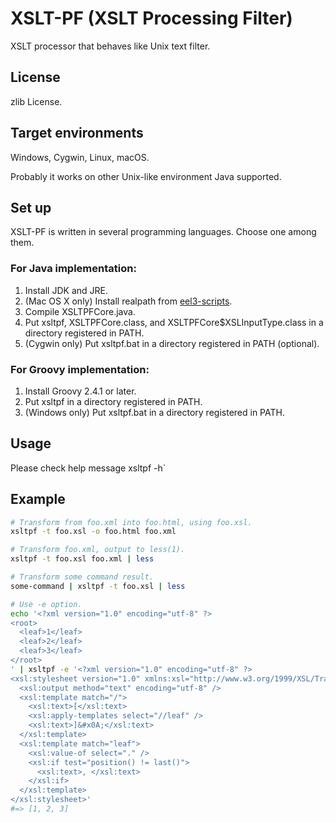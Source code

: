XSLT-PF (XSLT Processing Filter)
=================================

XSLT processor that behaves like Unix text filter.

License
-------

zlib License.

Target environments
-------------------

Windows, Cygwin, Linux, macOS.

Probably it works on other Unix-like environment Java supported.

Set up
------

XSLT-PF is written in several programming languages. Choose one among them.

### For Java implementation:

1. Install JDK and JRE.
2. (Mac OS X only) Install realpath from [eel3-scripts](https://github.com/eel3/eel3-scripts "eel3-scripts repository").
3. Compile XSLTPFCore.java.
4. Put xsltpf, XSLTPFCore.class, and XSLTPFCore$XSLInputType.class in a directory registered in PATH.
5. (Cygwin only) Put xsltpf.bat in a directory registered in PATH (optional).

### For Groovy implementation:

1. Install Groovy 2.4.1 or later.
2. Put xsltpf in a directory registered in PATH.
3. (Windows only) Put xsltpf.bat in a directory registered in PATH.

Usage
-----

Please check help message xsltpf -h`

Example
-------

```sh
# Transform from foo.xml into foo.html, using foo.xsl.
xsltpf -t foo.xsl -o foo.html foo.xml

# Transform foo.xml, output to less(1).
xsltpf -t foo.xsl foo.xml | less

# Transform some command result.
some-command | xsltpf -t foo.xsl | less

# Use -e option.
echo '<?xml version="1.0" encoding="utf-8" ?>
<root>
  <leaf>1</leaf>
  <leaf>2</leaf>
  <leaf>3</leaf>
</root>
' | xsltpf -e '<?xml version="1.0" encoding="utf-8" ?>
<xsl:stylesheet version="1.0" xmlns:xsl="http://www.w3.org/1999/XSL/Transform">
  <xsl:output method="text" encoding="utf-8" />
  <xsl:template match="/">
    <xsl:text>[</xsl:text>
    <xsl:apply-templates select="//leaf" />
    <xsl:text>]&#x0A;</xsl:text>
  </xsl:template>
  <xsl:template match="leaf">
    <xsl:value-of select="." />
    <xsl:if test="position() != last()">
      <xsl:text>, </xsl:text>
    </xsl:if>
  </xsl:template>
</xsl:stylesheet>'
#=> [1, 2, 3]
```
